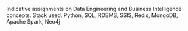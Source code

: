 Indicative assignments on Data Engineering and Business Intelligence concepts.
Stack used: Python, SQL, RDBMS, SSIS, Redis, MongoDB, Apache Spark, Neo4j
